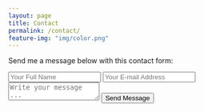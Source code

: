 ```yaml
---
layout: page
title: Contact
permalink: /contact/
feature-img: "img/color.png"
---
```


Send me a message below with this contact form:

<form action="https://getsimpleform.com/messages?form_api_token=0755c32a47ae8d435c9ea0d687720121" method="post">
  <!-- the redirect_to is optional, the form will redirect to the referrer on submission -->
  <input type='hidden' name='redirect_to' value='http://mikekwaddell.com/thank-you/' />
  <input type='text' name='name' placeholder='Your Full Name' />
  <input type='email' name='email' placeholder='Your E-mail Address' />
  <textarea name='message' placeholder='Write your message ...'></textarea>
  <input type='submit' value='Send Message' />
</form>

